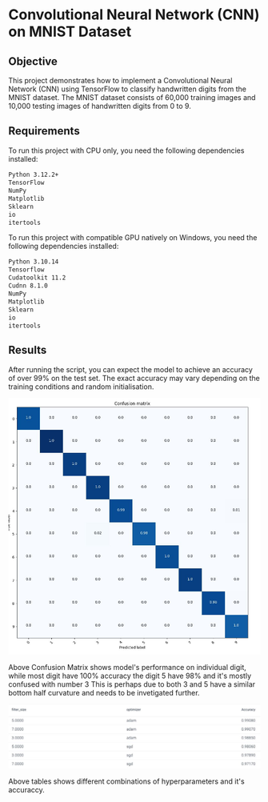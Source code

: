 # Convolutional Neural Network (CNN) on MNIST Dataset

## Objective

This project demonstrates how to implement a Convolutional Neural Network (CNN) using TensorFlow to classify handwritten digits from the MNIST dataset. 
The MNIST dataset consists of 60,000 training images and 10,000 testing images of handwritten digits from 0 to 9.

## Requirements

To run this project with CPU only, you need the following dependencies installed:

    Python 3.12.2+
    TensorFlow
    NumPy
    Matplotlib
    Sklearn
    io
    itertools

To run this project with compatible GPU natively on Windows, you need the following dependencies installed:

    Python 3.10.14
    Tensorflow
    Cudatoolkit 11.2
    Cudnn 8.1.0
    NumPy
    Matplotlib
    Sklearn
    io
    itertools

## Results

After running the script, you can expect the model to achieve an accuracy of over 99% on the test set. 
The exact accuracy may vary depending on the training conditions and random initialisation.

![Confusion Matrix](https://github.com/JackXLin/CNN_with_MNIST_dataset/blob/main/Capture.JPG)

Above Confusion Matrix shows model's performance on individual digit, while most digit have 100% accuracy the digit 5 have 98% and it's mostly confused with number 3
This is perhaps due to both 3 and 5 have a similar bottom half curvature and needs to be invetigated further.

![Hyperparameters](https://github.com/JackXLin/CNN_with_MNIST_dataset/blob/main/Hyperparameter_tuning.JPG)

Above tables shows different combinations of hyperparameters and it's accuraccy.